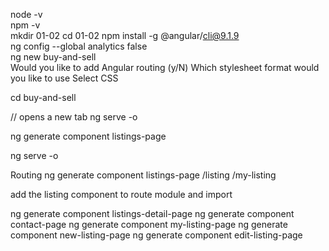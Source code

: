 node -v  
npm -v  
mkdir 01-02
cd 01-02
npm install -g @angular/cli@9.1.9  
ng config --global analytics false  
ng new buy-and-sell  
Would you like to add Angular routing (y/N) 
Which stylesheet format would you like to use
Select CSS

cd buy-and-sell

// opens a new tab
ng serve -o

ng generate component listings-page

ng serve -o

Routing
ng generate component listings-page
/listing
/my-listing

add the listing component to route module and import 


ng generate component listings-detail-page
ng generate component contact-page
ng generate component my-listing-page
ng generate component new-listing-page
ng generate component edit-listing-page

